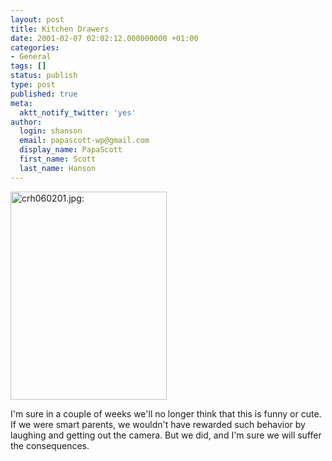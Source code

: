 ```yaml
---
layout: post
title: Kitchen Drawers
date: 2001-02-07 02:02:12.000000000 +01:00
categories:
- General
tags: []
status: publish
type: post
published: true
meta:
  aktt_notify_twitter: 'yes'
author:
  login: shanson
  email: papascott-wp@gmail.com
  display_name: PapaScott
  first_name: Scott
  last_name: Hanson
---
```

<p><img src="https://res.cloudinary.com/papascott/image/upload/wordpress/wp-content/uploads/2001/02/crh060201.jpg" height="333" width="250" border="0" alt="crh060201.jpg: " /></p>
<p>I'm sure in a couple of weeks we'll no longer think that this is funny or cute. If we were smart parents, we wouldn't have rewarded such behavior by laughing and getting out the camera. But we did, and I'm sure we will suffer the consequences.</p>

